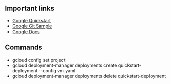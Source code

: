 ## Important links
* [Google Quickstart](https://cloud.google.com/deployment-manager/docs/manage-cloud-resources-deployment)
* [Google Git Sample](https://github.com/GoogleCloudPlatform/deploymentmanager-samples/blob/33f4cb46e9980811c0d5a8f14f2f514efb4a8abc/examples/v2/build_configuration/vm.yaml)
* [Google Docs](https://cloud.google.com/deployment-manager/docs/configuration)

## Commands 
* gcloud config set project
* gcloud deployment-manager deployments create quickstart-deployment --config vm.yaml
* gcloud deployment-manager deployments delete quickstart-deployment
